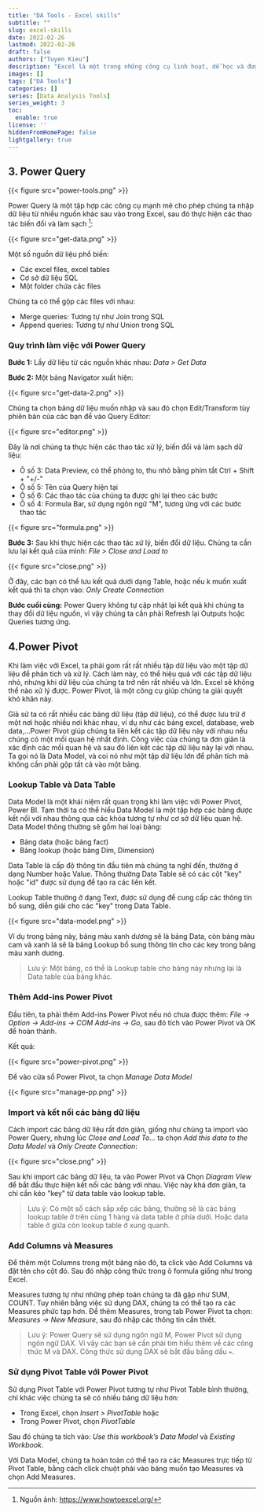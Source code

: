 ```yaml
---
title: "DA Tools - Excel skills"
subtitle: ""
slug: excel-skills
date: 2022-02-26
lastmod: 2022-02-26
draft: false
authors: ["Tuyen Kieu"]
description: "Excel là một trong những công cụ linh hoạt, dễ học và được sử dụng phổ biến nhất trong Data Analysis."
images: []
tags: ["DA Tools"]
categories: []
series: [Data Analysis Tools]
series_weight: 3
toc:
  enable: true
license: ''  
hiddenFromHomePage: false
lightgallery: true
---
```


<!--more-->

## 3. Power Query

{{< figure src="power-tools.png" >}}

Power Query là một tập hợp các công cụ mạnh mẽ cho phép chúng ta nhập dữ liệu từ nhiều nguồn khác sau vào trong Excel, sau đó thực hiện các thao tác biến đổi và làm sạch [^1]:

[^1]: Nguồn ảnh: https://www.howtoexcel.org/

{{< figure src="get-data.png" >}}

Một số nguồn dữ liệu phổ biến:

- Các excel files, excel tables
- Cơ sở dữ liệu SQL
- Một folder chứa các files

Chúng ta có thể gộp các files với nhau:

- Merge queries: Tương tự như Join trong SQL
- Append queries: Tương tự như Union trong SQL

### Quy trình làm việc với Power Query

**Bước 1:** Lấy dữ liệu từ các nguồn khác nhau: *Data > Get Data*

**Bước 2:** Một bảng Navigator xuất hiện: 

{{< figure src="get-data-2.png" >}}

Chúng ta chọn bảng dữ liệu muốn nhập và sau đó chọn Edit/Transform tùy phiên bản của các bạn để vào Query Editor:

{{< figure src="editor.png" >}}

Đây là nơi chúng ta thực hiện các thao tác xử lý, biến đổi và làm sạch dữ liệu:

- Ô số 3: Data Preview, có thể phóng to, thu nhỏ bằng phím tắt Ctrl + Shift + "+/-"
- Ô số 5: Tên của Query hiện tại
- Ô số 6: Các thao tác của chúng ta được ghi lại theo các bước
- Ô số 4: Formula Bar, sử dụng ngôn ngữ "M", tương ứng với các bước thao tác

{{< figure src="formula.png" >}}

**Bước 3:** Sau khi thực hiện các thao tác xử lý, biến đổi dữ liệu. Chúng ta cần lưu lại kết quả của mình: *File > Close and Load to*

{{< figure src="close.png" >}}

Ở đây, các bạn có thể lưu kết quả dưới dạng Table, hoặc nếu k muốn xuất kết quả thì ta chọn vào: *Only Create Connection*

**Bước cuối cùng:** Power Query không tự cập nhật lại kết quả khi chúng ta thay đổi dữ liệu nguồn, vì vậy chúng ta cần phải Refresh lại Outputs hoặc Queries tương ứng.

## 4.Power Pivot

Khi làm việc với Excel, ta phải gom rất rất nhiều tập dữ liệu vào một tập dữ liệu để phân tích và xử lý. Cách làm này, có thể hiệu quả với các tập dữ liệu nhỏ, nhưng khi dữ liệu của chúng ta trở nên rất nhiều và lớn. Excel sẽ không thể nào xử lý được. Power Pivot, là một công cụ giúp chúng ta giải quyết khó khăn này. 

Giả sử ta có rất nhiều các bảng dữ liệu (tập dữ liệu), có thể được lưu trữ ở một nơi hoặc nhiều nơi khác nhau, ví dụ như các bảng excel, database, web data,...Power Pivot giúp chúng ta liên kết các tập dữ liệu này với nhau nếu chúng có một mối quan hệ nhất định. Công việc của chúng ta đơn giản là xác định các mối quan hệ và sau đó liên kết các tập dữ liệu này lại với nhau. Ta gọi nó là Data Model, và coi nó như một tập dữ liệu lớn để phân tích mà không cần phải gộp tất cả vào một bảng. 

### Lookup Table và Data Table

Data Model là một khái niệm rất quan trọng khi làm việc với Power Pivot, Power BI. Tạm thời ta có thể hiểu Data Model là một tập hợp các bảng được kết nối với nhau thông qua các khóa tương tự như cơ sở dữ liệu quan hệ. Data Model thông thường sẽ gồm hai loại bảng: 

- Bảng data (hoặc bảng fact)
- Bảng lookup (hoặc bảng Dim, Dimension)

Data Table là cấp độ thông tin đầu tiên mà chúng ta nghĩ đến, thường ở dạng Number hoặc Value. Thông thường Data Table sẽ có các cột "key" hoặc "id" được sử dụng để tạo ra các liên kết.

Lookup Table thường ở dạng Text, được sử dụng để cung cấp các thông tin bổ sung, diễn giải cho các "key" trong Data Table.

{{< figure src="data-model.png" >}}

Ví dụ trong bảng này, bảng màu xanh dương sẽ là bảng Data, còn bảng màu cam và xanh lá sẽ là bảng Lookup bổ sung thông tin cho các key trong bảng màu xanh dương.

> Lưu ý: Một bảng, có thể là Lookup table cho bảng này nhưng lại là Data table của bảng khác.

### Thêm Add-ins Power Pivot

Đầu tiên, ta phải thêm Add-ins Power Pivot nếu nó chưa được thêm: *File -> Option -> Add-ins -> COM Add-ins -> Go*, sau đó tích vào Power Pivot và OK để hoàn thành.

Kết quả:

{{< figure src="power-pivot.png" >}}

Để vào cửa sổ Power Pivot, ta chọn *Manage Data Model*

{{< figure src="manage-pp.png" >}}

### Import và kết nối các bảng dữ liệu

Cách import các bảng dữ liệu rất đơn giản, giống như chúng ta import vào Power Query, nhưng lúc *Close and Load To...* ta chọn *Add this data to the Data Model* và *Only Create Connection*:

{{< figure src="close.png" >}}

Sau khi import các bảng dữ liệu, ta vào Power Pivot và Chọn *Diagram View* để bắt đầu thực hiện kết nối các bảng với nhau. Việc này khá đơn giản, ta chỉ cần kéo "key" từ data table vào lookup table.

> Lưu ý: Có một số cách sắp xếp các bảng, thường sẽ là các bảng lookup table ở trên cùng 1 hàng và data table ở phía dưới. Hoặc data table ở giữa còn lookup table ở xung quanh.

### Add Columns và Measures

Để thêm một Columns trong một bảng nào đó, ta click vào Add Columns và đặt tên cho cột đó. Sau đó nhập công thức trong ô formula giống như trong Excel.

Measures tương tự như những phép toán chúng ta đã gặp như SUM, COUNT. Tuy nhiên bằng việc sử dụng DAX, chúng ta có thể tạo ra các Measures phức tạp hơn. Để thêm Measures, trong tab Power Pivot ta chọn: *Measures -> New Measure*, sau đó nhập các thông tin cần thiết. 


> Lưu ý: Power Query sẽ sử dụng ngôn ngữ M, Power Pivot sử dụng ngôn ngữ DAX. Vì vậy các bạn sẽ cần phải tìm hiểu thêm về các công thức M và DAX. Công thức sử dụng DAX sẽ bắt đầu bằng dấu `=`.

### Sử dụng Pivot Table với Power Pivot

Sử dụng Pivot Table với Power Pivot tương tự như Pivot Table bình thường, chỉ khác việc chúng ta sẽ có nhiều bảng dữ liệu hơn:

- Trong Excel, chọn *Insert > PivotTable* hoặc
- Trong Power Pivot, chọn *PivotTable*

Sau đó chúng ta tích vào: *Use this workbook’s Data Model* và *Existing Workbook*.

Với Data Model, chúng ta hoàn toàn có thể tạo ra các Measures trực tiếp từ Pivot Table, bằng cách click chuột phải vào bảng muốn tạo Measures và chọn Add Measures.
